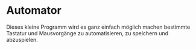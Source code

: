 # Automator
 Dieses kleine Programm wird es ganz einfach möglich machen bestimmte Tastatur und Mausvorgänge zu automatisieren, zu speichern und abzuspielen.
